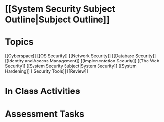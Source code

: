 # [[System Security Subject Outline|Subject Outline]]
# Topics
[[Cyberspace]]
[[OS Security]]
[[Network Security]]
[[Database Security]]
[[Identity and Access Management]]
[[Implementation Security]]
[[The Web Security]]
[[System Security Subject|System Security]]
[[System Hardening]]
[[Security Tools]]
[[Review]]
# In Class Activities

# Assessment Tasks